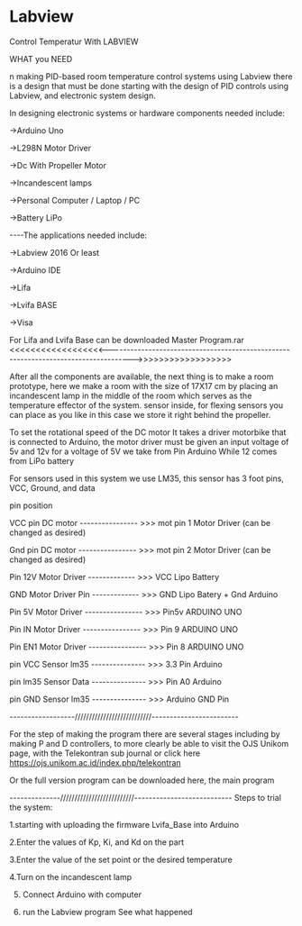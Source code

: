 # Labview
Control Temperatur With LABVIEW

WHAT you NEED

n making PID-based room temperature control systems using Labview there is a design that must be done starting with the design of PID controls using Labview, and electronic system design.

In designing electronic systems or hardware components needed include:

->Arduino Uno

->L298N Motor Driver

->Dc With Propeller Motor

->Incandescent lamps

->Personal Computer / Laptop / PC

->Battery LiPo

----The applications needed include:

->Labview 2016 Or least

->Arduino IDE

->Lifa <BR>
  
->Lvifa BASE

->Visa

For Lifa and Lvifa Base can be downloaded Master Program.rar
<<<<<<<<<<<<<<<<<<------------------------------------------------------------------------------------>>>>>>>>>>>>>>>>>>

After all the components are available, the next thing is to make a room prototype, here we make a room with the size of 17X17 cm by placing an incandescent lamp in the middle of the room which serves as the temperature effector of the system. sensor inside, for flexing sensors you can place as you like in this case we store it right behind the propeller.

To set the rotational speed of the DC motor It takes a driver motorbike that is connected to Arduino, the motor driver must be given an input voltage of 5v and 12v for a voltage of 5V we take from Pin Arduino While 12 comes from LiPo battery

For sensors used in this system we use LM35, this sensor has 3 foot pins, VCC, Ground, and data

pin position

VCC pin DC motor ---------------- >>> mot pin 1 Motor Driver (can be changed as desired)

Gnd pin DC motor ---------------- >>> mot pin 2 Motor Driver (can be changed as desired)

Pin 12V Motor Driver ------------- >>> VCC Lipo Battery

GND Motor Driver Pin ------------- >>> GND Lipo Batery + Gnd Arduino

Pin 5V Motor Driver ---------------- >>> Pin5v ARDUINO UNO

Pin IN Motor Driver ---------------- >>> Pin 9 ARDUINO UNO

Pin EN1 Motor Driver ---------------- >>> Pin 8 ARDUINO UNO

pin VCC Sensor lm35 --------------- >>> 3.3 Pin Arduino

pin lm35 Sensor Data --------------- >>> Pin A0 Arduino

pin GND Sensor lm35 --------------- >>> Arduino GND Pin

------------------///////////////////////////------------------------

For the step of making the program there are several stages including by making P and D controllers, to more clearly be able to visit the OJS Unikom page, with the Telekontran sub journal or click here https://ojs.unikom.ac.id/index.php/telekontran

Or the full version program can be downloaded here, the main program

--------------//////////////////////////---------------------------
Steps to trial the system:

1.starting with uploading the firmware Lvifa_Base into Arduino

2.Enter the values of Kp, Ki, and Kd on the part

3.Enter the value of the set point or the desired temperature

4.Turn on the incandescent lamp

5. Connect Arduino with computer

6. run the Labview program
See what happened
